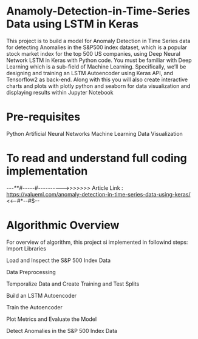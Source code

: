 # Anamoly-Detection-in-Time-Series Data using LSTM in Keras

This project is to build a model for Anomaly Detection in Time Series data for detecting Anomalies in the S&P500 index dataset, which is a popular stock market index for the top 500 US companies, using Deep Neural Network LSTM in Keras with Python code. 
You must be familiar with Deep Learning which is a sub-field of Machine Learning. Specifically, we’ll be designing and training an LSTM Autoencoder using Keras API, and Tensorflow2 as back-end. 
Along with this you will also create interactive charts and plots with plotly python and seaborn for data visualization and displaying results within Jupyter Notebook

# Pre-requisites
 Python
 Artificial Neural Networks
 Machine Learning
 Data Visualization
 
 # To read and understand full coding implementation
 
*---**#-----*#---------->>>>>>> Article Link : https://valueml.com/anomaly-detection-in-time-series-data-using-keras/  <<--#*--#$--

# Algorithmic Overview
For overview of algorithm, this project si implemented in followind steps:
Import Libraries

Load and Inspect the S&P 500 Index Data

Data Preprocessing

Temporalize Data and Create Training and Test Splits

Build an LSTM Autoencoder

Train the Autoencoder

Plot Metrics and Evaluate the Model

Detect Anomalies in the S&P 500 Index Data
